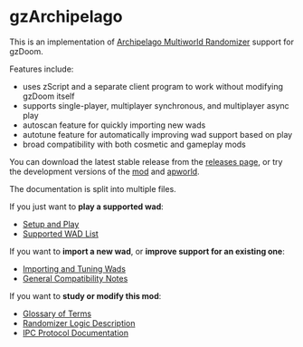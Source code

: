 # gzArchipelago

This is an implementation of
[Archipelago Multiworld Randomizer](https://archipelago.gg/)
support for gzDoom.

Features include:
- uses zScript and a separate client program to work without modifying gzDoom itself
- supports single-player, multiplayer synchronous, and multiplayer async play
- autoscan feature for quickly importing new wads
- autotune feature for automatically improving wad support based on play
- broad compatibility with both cosmetic and gameplay mods

You can download the latest stable release from the
[releases page](https://github.com/toxicfrog/doom-mods/releases), or try the
development versions of the [mod](../releases/gzArchipelago-latest.pk3) and
[apworld](../releases/gzdoom.apworld).

The documentation is split into multiple files.

If you just want to **play a supported wad**:
- [Setup and Play](./doc/gameplay.md)
- [Supported WAD List](./doc/support-table.md)

If you want to **import a new wad**, or **improve support for an existing one**:
- [Importing and Tuning Wads](./doc/new-wads.md)
- [General Compatibility Notes](./doc/compatibility.md)

If you want to **study or modify this mod**:
- [Glossary of Terms](./doc/glossary.md)
- [Randomizer Logic Description](./doc/logic.md)
- [IPC Protocol Documentation](./doc/protocol.md)
